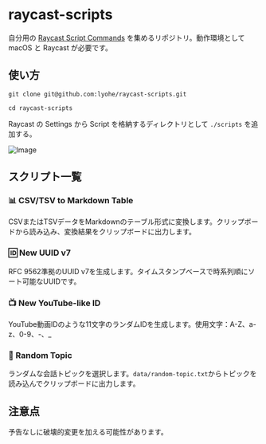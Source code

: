 # raycast-scripts

自分用の [Raycast Script Commands](https://github.com/raycast/script-commands) を集めるリポジトリ。動作環境として macOS と Raycast が必要です。

## 使い方

```
git clone git@github.com:lyohe/raycast-scripts.git

cd raycast-scripts
```

Raycast の Settings から Script を格納するディレクトリとして `./scripts` を追加する。

![Image](https://github.com/user-attachments/assets/8dea0819-7ec4-4639-896f-25cc349bf65c)

## スクリプト一覧

### 📊 CSV/TSV to Markdown Table
CSVまたはTSVデータをMarkdownのテーブル形式に変換します。クリップボードから読み込み、変換結果をクリップボードに出力します。

### 🆔 New UUID v7
RFC 9562準拠のUUID v7を生成します。タイムスタンプベースで時系列順にソート可能なUUIDです。

### 📺 New YouTube-like ID
YouTube動画IDのような11文字のランダムIDを生成します。使用文字：A-Z、a-z、0-9、-、_

### 💬 Random Topic
ランダムな会話トピックを選択します。`data/random-topic.txt`からトピックを読み込んでクリップボードに出力します。

## 注意点

予告なしに破壊的変更を加える可能性があります。
